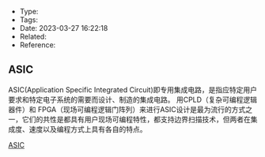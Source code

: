 * Type:
* Tags:
* Date: 2023-03-27 16:22:18
* Related:
* Reference:[]()

## ASIC
ASIC(Application Specific Integrated Circuit)即专用集成电路，是指应特定用户要求和特定电子系统的需要而设计、制造的集成电路。 用CPLD（复杂可编程逻辑器件）和 FPGA（现场可编程逻辑门阵列）来进行ASIC设计是最为流行的方式之一，它们的共性是都具有用户现场可编程特性，都支持边界扫描技术，但两者在集成度、速度以及编程方式上具有各自的特点。

[ASIC](https://baike.baidu.com/item/ASIC/2014676?fr=aladdin)